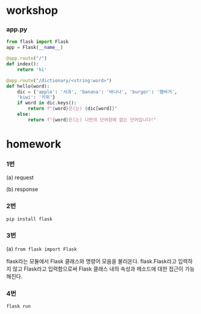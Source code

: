 # workshop

### app.py

```python
from flask import Flask
app = Flask(__name__)

@app.route("/")
def index():
    return 'hi'

@app.route("/dictionary/<string:word>")
def hello(word):
    dic = {'apple': '사과', 'banana': '바나나', 'burger': '햄버거',
    'kiwi': '키위'}
    if word in dic.keys():
        return f"{word}은(는) {dic[word]}"
    else:
        return f"{word}은(는) 나만의 단어장에 없는 단어입니다!"
```





# homework

### 1번

(a) request

(b) response



### 2번

`pip install flask`



### 3번

(a) `from flask import Flask`

flask라는 모듈에서 Flask 클래스와 명령어 모음을 불러온다. flask.Flask라고 입력하지 않고 Flask라고 입력함으로써 Flask 클래스 내의 속성과 메소드에 대한 접근이 가능해진다.

### 4번

`flask run`

